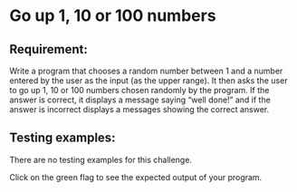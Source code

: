# Go up 1, 10 or 100 numbers

## Requirement:

Write a program that chooses a random number between 1 and a number entered by the user as the input (as the upper range). It then asks the user to go up 1, 10 or 100 numbers chosen randomly by the program. If the answer is correct, it displays a message saying “well done!” and if the answer is incorrect displays a messages showing the correct answer.

## Testing examples:

There are no testing examples for this challenge.

Click on the green flag to see the expected output of your program.
